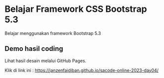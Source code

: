 # Belajar Framework CSS Bootstrap 5.3

Belajar menggunakan framework Bootstrap 5.3

## Demo hasil coding

Lihat hasil desain melalui GitHub Pages. 

Klik di link ini : https://janzenfaidiban.github.io/sacode-online-2023-day04/